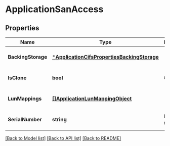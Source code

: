 # ApplicationSanAccess

## Properties
Name | Type | Description | Notes
------------ | ------------- | ------------- | -------------
**BackingStorage** | [***ApplicationCifsPropertiesBackingStorage**](application_cifs_properties_backing_storage.md) |  | [optional] [default to null]
**IsClone** | **bool** | Clone | [optional] [default to null]
**LunMappings** | [**[]ApplicationLunMappingObject**](application_lun_mapping_object.md) |  | [optional] [default to null]
**SerialNumber** | **string** | LUN serial number | [optional] [default to null]

[[Back to Model list]](../README.md#documentation-for-models) [[Back to API list]](../README.md#documentation-for-api-endpoints) [[Back to README]](../README.md)


